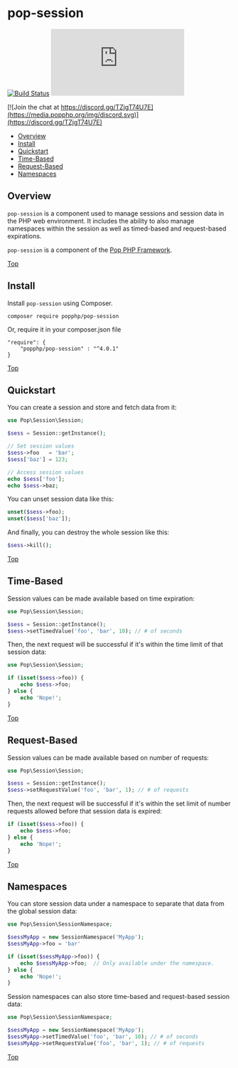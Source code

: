 pop-session
===========

[![Build Status](https://github.com/popphp/pop-session/workflows/phpunit/badge.svg)](https://github.com/popphp/pop-session/actions)
[![Coverage Status](http://cc.popphp.org/coverage.php?comp=pop-session)](http://cc.popphp.org/pop-session/)

[![Join the chat at https://discord.gg/TZjgT74U7E](https://media.popphp.org/img/discord.svg)](https://discord.gg/TZjgT74U7E)

* [Overview](#overview)
* [Install](#install)
* [Quickstart](#quickstart)
* [Time-Based](#time-based)
* [Request-Based](#request-based)
* [Namespaces](#namespaces)

Overview
--------
`pop-session` is a component used to manage sessions and session data in the PHP web environment.
It includes the ability to also manage namespaces within the session as well as timed-based and
request-based expirations.

`pop-session` is a component of the [Pop PHP Framework](https://www.popphp.org/).

[Top](#pop-session)

Install
-------

Install `pop-session` using Composer.

    composer require popphp/pop-session

Or, require it in your composer.json file

    "require": {
        "popphp/pop-session" : "^4.0.1"
    }

[Top](#pop-session)

Quickstart
----------

You can create a session and store and fetch data from it:

```php
use Pop\Session\Session;

$sess = Session::getInstance();

// Set session values
$sess->foo   = 'bar';
$sess['baz'] = 123;

// Access session values
echo $sess['foo'];
echo $sess->baz;
```

You can unset session data like this:

```php
unset($sess->foo);
unset($sess['baz']);
```

And finally, you can destroy the whole session like this:

```php
$sess->kill();
```

[Top](#pop-session)

Time-Based
----------

Session values can be made available based on time expiration:

```php
use Pop\Session\Session;

$sess = Session::getInstance();
$sess->setTimedValue('foo', 'bar', 10); // # of seconds
```

Then, the next request will be successful if it's within the time
limit of that session data: 

```php
use Pop\Session\Session;

if (isset($sess->foo)) {
    echo $sess->foo;
} else {
    echo 'Nope!';
}
```

[Top](#pop-session)

Request-Based
-------------

Session values can be made available based on number of requests:

```php
use Pop\Session\Session;

$sess = Session::getInstance();
$sess->setRequestValue('foo', 'bar', 1); // # of requests
```

Then, the next request will be successful if it's within the set limit
of number requests allowed before that session data is expired:

```php
if (isset($sess->foo)) {
    echo $sess->foo;
} else {
    echo 'Nope!';
}
```

[Top](#pop-session)

Namespaces
----------

You can store session data under a namespace to separate that data from the global
session data:

```php
use Pop\Session\SessionNamespace;

$sessMyApp = new SessionNamespace('MyApp');
$sessMyApp->foo = 'bar'

if (isset($sessMyApp->foo)) {
    echo $sessMyApp->foo;  // Only available under the namespace.
} else {
    echo 'Nope!';
}
```

Session namespaces can also store time-based and request-based session data:

```php
use Pop\Session\SessionNamespace;

$sessMyApp = new SessionNamespace('MyApp');
$sessMyApp->setTimedValue('foo', 'bar', 10); // # of seconds
$sessMyApp->setRequestValue('foo', 'bar', 1); // # of requests
```

[Top](#pop-session)
